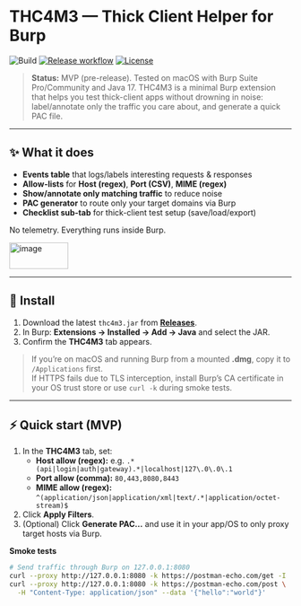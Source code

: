# THC4M3 — Thick Client Helper for Burp
![Build](https://github.com/Pa7ch3s/THC4me/actions/workflows/build.yml/badge.svg?branch=main)
[![Release workflow](https://github.com/Pa7ch3s/THC4me/actions/workflows/release.yml/badge.svg)](https://github.com/Pa7ch3s/THC4me/actions/workflows/release.yml)
[![License](https://img.shields.io/badge/license-MIT-blue.svg)](LICENSE)

> **Status:** MVP (pre-release). Tested on macOS with Burp Suite Pro/Community and Java 17.
> THC4M3 is a minimal Burp extension that helps you test thick-client apps without drowning in noise: label/annotate only the traffic you care about, and generate a quick PAC file.
---

## ✨ What it does

- **Events table** that logs/labels interesting requests & responses  
- **Allow-lists** for **Host (regex)**, **Port (CSV)**, **MIME (regex)**  
- **Show/annotate only matching traffic** to reduce noise  
- **PAC generator** to route only your target domains via Burp  
- **Checklist sub-tab** for thick-client test setup (save/load/export)

No telemetry. Everything runs inside Burp.

<img width="105" height="47" alt="image" src="https://github.com/user-attachments/assets/8eff45c3-33f4-42b3-b325-40a50c7d76c5" />


---

## 🔧 Install

1. Download the latest `thc4m3.jar` from **[Releases](../../releases)**.  
2. In Burp: **Extensions → Installed → Add → Java** and select the JAR.  
3. Confirm the **THC4M3** tab appears.

> If you’re on macOS and running Burp from a mounted **.dmg**, copy it to `/Applications` first.  
> If HTTPS fails due to TLS interception, install Burp’s CA certificate in your OS trust store or use `curl -k` during smoke tests.

---

## ⚡ Quick start (MVP)

1. In the **THC4M3** tab, set:
   - **Host allow (regex):** e.g. `.*(api|login|auth|gateway).*|localhost|127\.0\.0\.1`
   - **Port allow (comma):** `80,443,8080,8443`
   - **MIME allow (regex):** `^(application/json|application/xml|text/.*|application/octet-stream)$`
2. Click **Apply Filters**.
3. (Optional) Click **Generate PAC…** and use it in your app/OS to only proxy target hosts via Burp.

**Smoke tests**

```bash
# Send traffic through Burp on 127.0.0.1:8080
curl --proxy http://127.0.0.1:8080 -k https://postman-echo.com/get -I
curl --proxy http://127.0.0.1:8080 -k https://postman-echo.com/post \
  -H "Content-Type: application/json" --data '{"hello":"world"}'
